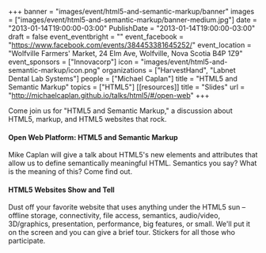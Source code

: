 +++
banner = "images/event/html5-and-semantic-markup/banner"
images = ["images/event/html5-and-semantic-markup/banner-medium.jpg"]
date = "2013-01-14T19:00:00-03:00"
PublishDate = "2013-01-14T19:00:00-03:00"
draft = false
event_eventbright = ""
event_facebook = "https://www.facebook.com/events/384453381645252/"
event_location = "Wolfville Farmers' Market, 24 Elm Ave, Wolfville, Nova Scotia B4P 1Z9"
event_sponsors = ["Innovacorp"]
icon = "images/event/html5-and-semantic-markup/icon.png"
organizations = ["HarvestHand", "Labnet Dental Lab Systems"]
people = ["Michael Caplan"]
title = "HTML5 and Semantic Markup"
topics = ["HTML5"]
[[resources]]
title = "Slides"
url = "http://michaelcaplan.github.io/talks/html5/#/open-web"
+++

Come join us for "HTML5 and Semantic Markup," a discussion about HTML5, markup, and HTML5 websites that rock.

#### Open Web Platform: HTML5 and Semantic Markup
Mike Caplan will give a talk about HTML5's new elements and attributes that allow us to define semantically meaningful HTML. Semantics you say? What is the meaning of this? Come find out.

#### HTML5 Websites Show and Tell
Dust off your favorite website that uses anything under the HTML5 sun – offline storage, connectivity, file access, semantics, audio/video, 3D/graphics, presentation, performance, big features, or small. We'll put it on the screen and you can give a brief tour. Stickers for all those who participate.

